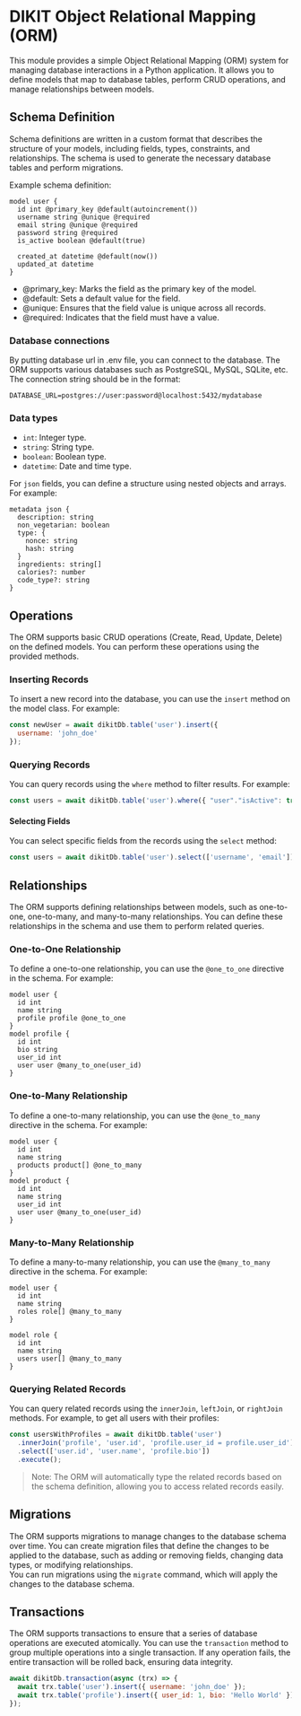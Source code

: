 # DIKIT Object Relational Mapping (ORM)

This module provides a simple Object Relational Mapping (ORM) system for managing database interactions in a Python application. It allows you to define models that map to database tables, perform CRUD operations, and manage relationships between models.

## Schema Definition

Schema definitions are written in a custom format that describes the structure of your models, including fields, types, constraints, and relationships. The schema is used to generate the necessary database tables and perform migrations.

Example schema definition:
```plaintext
model user {
  id int @primary_key @default(autoincrement())
  username string @unique @required
  email string @unique @required
  password string @required
  is_active boolean @default(true)
  
  created_at datetime @default(now())
  updated_at datetime
}
```

- @primary_key: Marks the field as the primary key of the model.
- @default: Sets a default value for the field.
- @unique: Ensures that the field value is unique across all records.
- @required: Indicates that the field must have a value.


### Database connections
By putting database url in .env file, you can connect to the database. The ORM supports various databases such as PostgreSQL, MySQL, SQLite, etc. The connection string should be in the format:
```plaintext
DATABASE_URL=postgres://user:password@localhost:5432/mydatabase
```

### Data types
- `int`: Integer type.
- `string`: String type.
- `boolean`: Boolean type.
- `datetime`: Date and time type.

For `json` fields, you can define a structure using nested objects and arrays. For example:
```plaintext
metadata json {
  description: string
  non_vegetarian: boolean
  type: {
    nonce: string
    hash: string
  }
  ingredients: string[]
  calories?: number
  code_type?: string
}
```


## Operations
The ORM supports basic CRUD operations (Create, Read, Update, Delete) on the defined models. You can perform these operations using the provided methods.

### Inserting Records
To insert a new record into the database, you can use the `insert` method on the model class. For example:

```javascript
const newUser = await dikitDb.table('user').insert({
  username: 'john_doe'
});
```

### Querying Records
You can query records using the `where` method to filter results. For example:

```javascript
const users = await dikitDb.table('user').where({ "user"."isActive": true }).execute();
``` 

#### Selecting Fields
You can select specific fields from the records using the `select` method:
```javascript
const users = await dikitDb.table('user').select(['username', 'email']).where({ "user"."isActive": true }).execute();
``` 



## Relationships
The ORM supports defining relationships between models, such as one-to-one, one-to-many, and many-to-many relationships. You can define these relationships in the schema and use them to perform related queries.

### One-to-One Relationship
To define a one-to-one relationship, you can use the `@one_to_one` directive in the schema. For example:
```plaintext
model user {
  id int
  name string
  profile profile @one_to_one
}
model profile {
  id int
  bio string
  user_id int
  user user @many_to_one(user_id)
}

```

### One-to-Many Relationship
To define a one-to-many relationship, you can use the `@one_to_many` directive in the schema. For example:
```plaintext
model user {
  id int
  name string
  products product[] @one_to_many
}   
model product {
  id int
  name string
  user_id int
  user user @many_to_one(user_id)
}
``` 

### Many-to-Many Relationship
To define a many-to-many relationship, you can use the `@many_to_many` directive in the schema. For example:
```plaintext
model user {
  id int
  name string
  roles role[] @many_to_many    
}

model role {
  id int
  name string   
  users user[] @many_to_many
}
```

### Querying Related Records
You can query related records using the `innerJoin`, `leftJoin`, or `rightJoin` methods. For example, to get all users with their profiles:

```javascript
const usersWithProfiles = await dikitDb.table('user')
  .innerJoin('profile', 'user.id', 'profile.user_id = profile.user_id')
  .select(['user.id', 'user.name', 'profile.bio'])
  .execute();
```



> Note: The ORM will automatically type the related records based on the schema definition, allowing you to access related records easily.


## Migrations
The ORM supports migrations to manage changes to the database schema over time. You can create migration files that define the changes to be applied to the database, such as adding or removing fields, changing data types, or modifying relationships.   
You can run migrations using the `migrate` command, which will apply the changes to the database schema.

## Transactions
The ORM supports transactions to ensure that a series of database operations are executed atomically. You can use the `transaction` method to group multiple operations into a single transaction. If any operation fails, the entire transaction will be rolled back, ensuring data integrity.
```javascript
await dikitDb.transaction(async (trx) => {
  await trx.table('user').insert({ username: 'john_doe' });
  await trx.table('profile').insert({ user_id: 1, bio: 'Hello World' });
});
```

